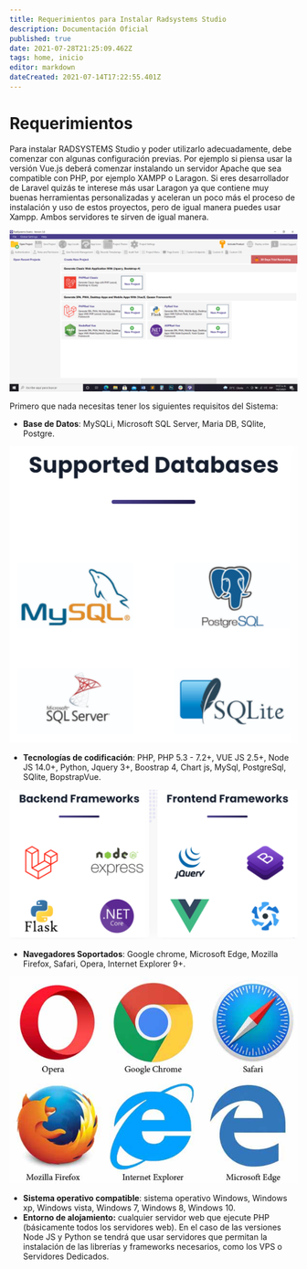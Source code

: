 ```yaml
---
title: Requerimientos para Instalar Radsystems Studio
description: Documentación Oficial
published: true
date: 2021-07-28T21:25:09.462Z
tags: home, inicio
editor: markdown
dateCreated: 2021-07-14T17:22:55.401Z
---
```


# Requerimientos

Para instalar RADSYSTEMS Studio y poder utilizarlo adecuadamente, debe comenzar con algunas configuración previas. Por ejemplo si piensa usar la versión Vue.js deberá comenzar instalando un servidor Apache que sea compatible con PHP, por ejemplo XAMPP o Laragon. Si eres desarrollador de Laravel quizás te interese más usar Laragon ya que contiene muy buenas herramientas personalizadas y aceleran un poco más el proceso de instalación y uso de estos proyectos, pero de igual manera puedes usar Xampp. Ambos servidores te sirven de igual manera.

![](/pages/radsystem_studio.png)

Primero que nada necesitas tener los siguientes requisitos del Sistema:

-   **Base de Datos**: MySQLi, Microsoft SQL Server, Maria DB, SQlite, Postgre.

![](/pages/requeriments/supported_databases.png)

-   **Tecnologías de codificación**: PHP, PHP 5.3 - 7.2+, VUE JS 2.5+, Node JS 14.0+, Python, Jquery 3+, Boostrap 4, Chart js, MySql, PostgreSql, SQlite, BopstrapVue.

![](/pages/requeriments/codificacion.png)

-   **Navegadores Soportados**: Google chrome, Microsoft Edge, Mozilla Firefox, Safari, Opera, Internet Explorer 9+.

![](/pages/requeriments/navegador-de-internet.jpg)

-   **Sistema operativo compatible**: sistema operativo Windows, Windows xp, Windows vista, Windows 7, Windows 8, Windows 10.
-   **Entorno de alojamiento:** cualquier servidor web que ejecute PHP (básicamente todos los servidores web). En el caso de las versiones Node JS y Python se tendrá que usar servidores que permitan la instalación de las librerías y frameworks necesarios, como los VPS o Servidores Dedicados.